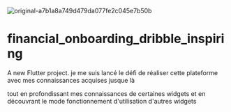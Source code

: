 ![original-a7b1a8a749d479da077fe2c045e7b50b](https://github.com/user-attachments/assets/05aa8304-9f6c-4c46-b519-f1e90c734fd5)
# financial_onboarding_dribble_inspiring

A new Flutter project.
je me suis lancé le défi de réaliser cette plateforme avec mes connaissances acquises jusque là 

tout en profondissant mes connaissances de certaines widgets et en découvrant le mode fonctionnement d'utilisation d'autres widgets